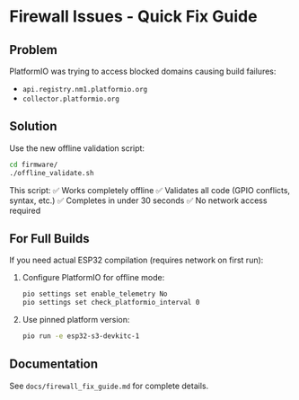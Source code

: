 # Firewall Issues - Quick Fix Guide

## Problem
PlatformIO was trying to access blocked domains causing build failures:
- `api.registry.nm1.platformio.org`
- `collector.platformio.org`

## Solution
Use the new offline validation script:

```bash
cd firmware/
./offline_validate.sh
```

This script:
✅ Works completely offline
✅ Validates all code (GPIO conflicts, syntax, etc.)
✅ Completes in under 30 seconds
✅ No network access required

## For Full Builds
If you need actual ESP32 compilation (requires network on first run):

1. Configure PlatformIO for offline mode:
   ```bash
   pio settings set enable_telemetry No
   pio settings set check_platformio_interval 0
   ```

2. Use pinned platform version:
   ```bash
   pio run -e esp32-s3-devkitc-1
   ```

## Documentation
See `docs/firewall_fix_guide.md` for complete details.